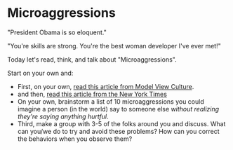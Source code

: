 # Microaggressions

"President Obama is so eloquent."

"You're skills are strong. You're the best woman developer I've ever met!"

Today let's read, think, and talk about "Microaggressions".

Start on your own and:

* First, on your own, [read this article from Model View Culture](https://modelviewculture.com/pieces/stop-acting-so-surprised-how-microaggressions-enforce-stereotypes-in-tech).
* and then, [read this article from the New York Times](http://www.nytimes.com/2014/03/22/us/as-diversity-increases-slights-get-subtler-but-still-sting.html)
* On your own, brainstorm a list of 10 microaggressions you could imagine a person
(in the world) say to someone else *without realizing they're saying anything hurtful*.
* Third, make a group with 3-5 of the folks around you and discuss. What can you/we
do to try and avoid these problems? How can you correct the behaviors when you
observe them?
